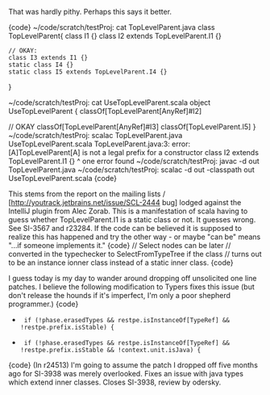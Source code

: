 That was hardly pithy. Perhaps this says it better.

{code}
 ~/code/scratch/testProj: cat TopLevelParent.java 
class TopLevelParent<A>{
    class I1 {}
    class I2 extends TopLevelParent.I1 {}
    
    // OKAY:
    class I3 extends I1 {}
    static class I4 {}
    static class I5 extends TopLevelParent.I4 {}
}

 ~/code/scratch/testProj: cat UseTopLevelParent.scala 
object UseTopLevelParent {
  classOf[TopLevelParent[AnyRef]#I2]
  
  // OKAY
  classOf[TopLevelParent[AnyRef]#I3]
  classOf[TopLevelParent.I5]
}
 ~/code/scratch/testProj: scalac TopLevelParent.java UseTopLevelParent.scala 
TopLevelParent.java:3: error: [A]TopLevelParent[A] is not a legal prefix for a constructor
    class I2 extends TopLevelParent.I1 {}
                                    ^
one error found
 ~/code/scratch/testProj: javac -d out TopLevelParent.java 
 ~/code/scratch/testProj: scalac -d out -classpath out UseTopLevelParent.scala 
{code}

This stems from the report on the mailing lists / [http://youtrack.jetbrains.net/issue/SCL-2444 bug] lodged against the IntelliJ plugin from Alec Zorab.
This is a manifestation of scala having to guess whether TopLevelParent.I1 is a static class or not.  It guesses wrong.  See SI-3567 and r23284.  If the code can be believed it is supposed to realize this has happened and try the other way - or maybe "can be" means "...if someone implements it."
{code}
// Select nodes can be later
// converted in the typechecker to SelectFromTypeTree if the class
// turns out to be an instance ionner class instead of a static inner class.
{code}

I guess today is my day to wander around dropping off unsolicited one line patches.  I believe the following modification to Typers fixes this issue (but don't release the hounds if it's imperfect, I'm only a poor shepherd programmer.)
{code}
-      if (!phase.erasedTypes && restpe.isInstanceOf[TypeRef] && !restpe.prefix.isStable) {
+      if (!phase.erasedTypes && restpe.isInstanceOf[TypeRef] && !restpe.prefix.isStable && !context.unit.isJava) {
{code}
(In r24513) I'm going to assume the patch I dropped off five months ago for SI-3938
was merely overlooked.  Fixes an issue with java types which extend
inner classes.  Closes SI-3938, review by odersky.
